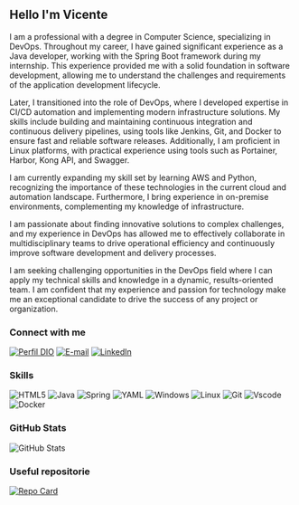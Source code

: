 ## Hello I'm Vicente 

I am a professional with a degree in Computer Science, specializing in DevOps. Throughout my career, I have gained significant experience as a Java developer, working with the Spring Boot framework during my internship. This experience provided me with a solid foundation in software development, allowing me to understand the challenges and requirements of the application development lifecycle.

Later, I transitioned into the role of DevOps, where I developed expertise in CI/CD automation and implementing modern infrastructure solutions. My skills include building and maintaining continuous integration and continuous delivery pipelines, using tools like Jenkins, Git, and Docker to ensure fast and reliable software releases. Additionally, I am proficient in Linux platforms, with practical experience using tools such as Portainer, Harbor, Kong API, and Swagger.

I am currently expanding my skill set by learning AWS and Python, recognizing the importance of these technologies in the current cloud and automation landscape. Furthermore, I bring experience in on-premise environments, complementing my knowledge of infrastructure.

I am passionate about finding innovative solutions to complex challenges, and my experience in DevOps has allowed me to effectively collaborate in multidisciplinary teams to drive operational efficiency and continuously improve software development and delivery processes.

I am seeking challenging opportunities in the DevOps field where I can apply my technical skills and knowledge in a dynamic, results-oriented team. I am confident that my experience and passion for technology make me an exceptional candidate to drive the success of any project or organization.

### Connect with me

[![Perfil DIO](https://img.shields.io/badge/-Meu%20Perfil%20na%20DIO-30A3DC?style=for-the-badge)](https://www.dio.me/users/vicentinhobg)
[![E-mail](https://img.shields.io/badge/-Email-000?style=for-the-badge&logo=microsoft-outlook&logoColor=E94D5F)](mailto:josevicentebgrande@gmail.com)
[![LinkedIn](https://img.shields.io/badge/-LinkedIn-000?style=for-the-badge&logo=linkedin&logoColor=30A3DC)](https://www.linkedin.com/in/jose-vicente-bonadio-grande-834738b2/)


### Skills

![HTML5](https://img.shields.io/badge/HTML5-E34F26?style=for-the-badge&logo=html5&logoColor=white)
![Java](https://img.shields.io/badge/java-%23ED8B00.svg?style=for-the-badge&logo=openjdk&logoColor=white)
![Spring](https://img.shields.io/badge/spring-%236DB33F.svg?style=for-the-badge&logo=spring&logoColor=white)
![YAML](https://img.shields.io/badge/yaml-%23ffffff.svg?style=for-the-badge&logo=yaml&logoColor=151515)
![Windows](https://img.shields.io/badge/Windows-000?style=for-the-badge&logo=windows&logoColor=2CA5E0)
![Linux](https://img.shields.io/badge/Linux-000?style=for-the-badge&logo=linux&logoColor=FCC624)
![Git](https://img.shields.io/badge/GIT-E44C30?style=for-the-badge&logo=git&logoColor=white)
![Vscode](https://img.shields.io/badge/Vscode-007ACC?style=for-the-badge&logo=visual-studio-code&logoColor=white)
![Docker](https://img.shields.io/badge/docker-%230db7ed.svg?style=for-the-badge&logo=docker&logoColor=white)

### GitHub Stats

![GitHub Stats](https://github-readme-stats.vercel.app/api?username=Vicentebg&theme=transparent&bg_color=000&border_color=38761d&show_icons=true&icon_color=30A3DC&title_color=38761d&text_color=FFF)

### Useful repositorie

[![Repo Card](https://github-readme-stats.vercel.app/api/pin/?username=Vicentebg&repo=DevOps&bg_color=000&border_color=38761d&show_icons=true&icon_color=30A3DC&title_color=38761d&text_color=FFF)](https://github.com/Vicentebg/DevOps)




